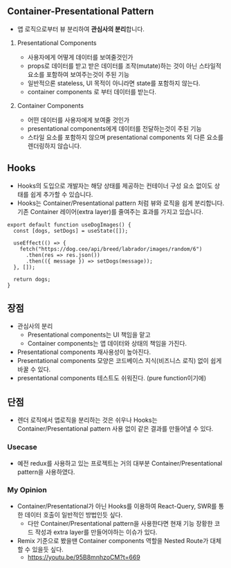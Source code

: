 ## Container-Presentational Pattern
- 앱 로직으로부터 뷰 분리하여 **관심사의 분리**합니다.

1. Presentational Components
	- 사용자에게 어떻게 데이터를 보여줄것인가
	- props로 데이터를 받고 받은 데이터를 조작(mutate)하는 것이 아닌 스타일적 요소를 포함하여 보여주는것이 주된 기능
	- 일반적으론 stateless, UI 목적이 아니라면 state를 포함하지 않는다.
	- container components 로 부터 데이터를 받는다.

2. Container Components
	- 어떤 데이터를 사용자에게 보여줄 것인가
	- presentational components에게 데이터를 전달하는것이 주된 기능
	- 스타일 요소를 포함하지 않으며 presentational components 외 다른 요소를 렌더링하지 않습니다.

## Hooks
- Hooks의 도입으로 개발자는 해당 상태를 제공하는 컨테이너 구성 요소 없이도 상태를 쉽게 추가할 수 있습니다.
- Hooks는 Container/Presentational pattern 처럼 뷰와 로직을 쉽게 분리합니다. 기존 Container 레이어(extra layer)를 줄여주는 효과를 가지고 있습니다.

```
export default function useDogImages() {
  const [dogs, setDogs] = useState([]);

  useEffect(() => {
    fetch("https://dog.ceo/api/breed/labrador/images/random/6")
      .then(res => res.json())
      .then(({ message }) => setDogs(message));
  }, []);

  return dogs;
}
```

## 장점
- 관심사의 분리
	- Presentational components는 UI 책임을 맡고
	- Container components는 앱 데이터와 상태의 책임을 가진다.
- Presentational components 재사용성이 높아진다.
- Presentational components 모양은 코드베이스 지식(비즈니스 로직) 없이 쉽게 바꿀 수 있다.
- presentational components 테스트도 쉬워진다. (pure function이기에)

## 단점
- 렌더 로직에서 앱로직을 분리하는 것은 쉬우나 Hooks는 Container/Presentational pattern 사용 없이 같은 결과를 만들어낼 수 있다.

### Usecase
- 예전 redux를 사용하고 있는 프로젝트는 거의 대부분 Container/Presentational pattern을 사용하였다.

### My Opinion

- Container/Presentational가 아닌 Hooks를 이용하여 React-Query, SWR를 통한 데이터 호출이 일반적인 방법인듯 싶다.
  - 다만 Container/Presentational pattern을 사용한다면 현재 기능 장황한 코드 작성과 extra layer를 만들어야하는 이슈가 있다.
- Remix 기준으로 봤을땐 Container components 역할을 Nested Route가 대체할 수 있을듯 싶다.
  - https://youtu.be/95B8mnhzoCM?t=669
